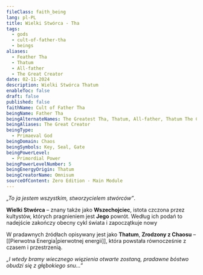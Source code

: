 ```yaml
---
fileClass: faith_being
lang: pl-PL
title: Wielki Stwórca - Tha
tags:
  - gods
  - cult-of-father-tha
  - beings
aliases:
  - Feather Tha
  - Thatum
  - All-father
  - The Great Creator
date: 02-11-2024
description: Wielki Stwórca Thatum
enableToc: false
draft: false
published: false
faithName: Cult of Father Tha
beingName: Father Tha
beingAlternateNames: The Greatest Tha, Thatum, All-father, Thatum The Chaosborn
beingAliases: The Great Creator
beingType:
  - Primaeval God
beingDomain: Chaos
beingSymbols: Key, Seal, Gate
beingPowerLevel:
  - Primordial Power
beingPowerLevelNumber: 5
beingEnergyOrigin: Thatum
beingCreatorName: Omnisum
sourceOfContent: Zero Edition - Main Module
---
```

*„To ja jestem wszystkim, stworzycielem stwórców”*.

**Wielki Stwórca** – znany także jako **Wszechojciec**, istota czczona przez kultystów, których pragnieniem jest **Jego** powrót. Według ich podań to nadejście zakończy obecny cykl świata i zapoczątkuje nowy

W pradawnych źródłach opisywany jest jako **Thatum**, **Zrodzony z Chaosu** – [[Pierwotna Energia|pierwotnej energii]], która powstała równocześnie z czasem i przestrzenią.

*„I wtedy bramy wiecznego więzienia otwarte zostaną, pradawne bóstwo obudzi się z głębokiego snu…”*
